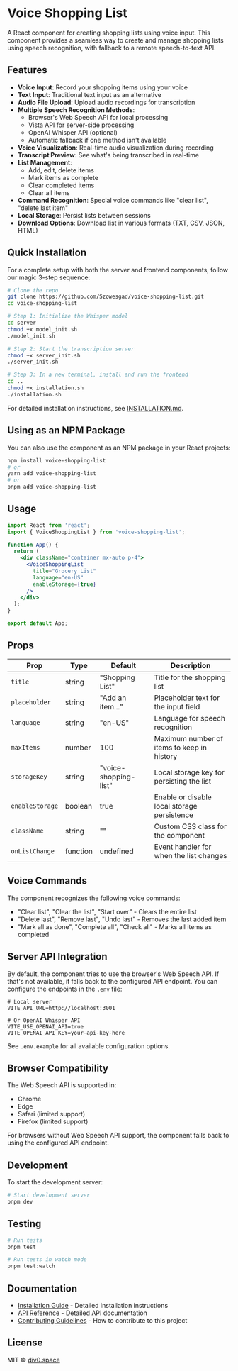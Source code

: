 # Voice Shopping List

A React component for creating shopping lists using voice input. This component provides a seamless way to create and manage shopping lists using speech recognition, with fallback to a remote speech-to-text API.

## Features

- **Voice Input**: Record your shopping items using your voice
- **Text Input**: Traditional text input as an alternative
- **Audio File Upload**: Upload audio recordings for transcription
- **Multiple Speech Recognition Methods**:
  - Browser's Web Speech API for local processing
  - Vista API for server-side processing
  - OpenAI Whisper API (optional)
  - Automatic fallback if one method isn't available
- **Voice Visualization**: Real-time audio visualization during recording
- **Transcript Preview**: See what's being transcribed in real-time
- **List Management**:
  - Add, edit, delete items
  - Mark items as complete
  - Clear completed items
  - Clear all items
- **Command Recognition**: Special voice commands like "clear list", "delete last item"
- **Local Storage**: Persist lists between sessions
- **Download Options**: Download list in various formats (TXT, CSV, JSON, HTML)

## Quick Installation

For a complete setup with both the server and frontend components, follow our magic 3-step sequence:

```bash
# Clone the repo
git clone https://github.com/Szowesgad/voice-shopping-list.git
cd voice-shopping-list

# Step 1: Initialize the Whisper model
cd server
chmod +x model_init.sh
./model_init.sh

# Step 2: Start the transcription server
chmod +x server_init.sh
./server_init.sh

# Step 3: In a new terminal, install and run the frontend
cd ..
chmod +x installation.sh
./installation.sh
```

For detailed installation instructions, see [INSTALLATION.md](INSTALLATION.md).

## Using as an NPM Package

You can also use the component as an NPM package in your React projects:

```bash
npm install voice-shopping-list
# or
yarn add voice-shopping-list
# or
pnpm add voice-shopping-list
```

## Usage

```jsx
import React from 'react';
import { VoiceShoppingList } from 'voice-shopping-list';

function App() {
  return (
    <div className="container mx-auto p-4">
      <VoiceShoppingList 
        title="Grocery List"
        language="en-US"
        enableStorage={true}
      />
    </div>
  );
}

export default App;
```

## Props

| Prop | Type | Default | Description |
|------|------|---------|-------------|
| `title` | string | "Shopping List" | Title for the shopping list |
| `placeholder` | string | "Add an item..." | Placeholder text for the input field |
| `language` | string | "en-US" | Language for speech recognition |
| `maxItems` | number | 100 | Maximum number of items to keep in history |
| `storageKey` | string | "voice-shopping-list" | Local storage key for persisting the list |
| `enableStorage` | boolean | true | Enable or disable local storage persistence |
| `className` | string | "" | Custom CSS class for the component |
| `onListChange` | function | undefined | Event handler for when the list changes |

## Voice Commands

The component recognizes the following voice commands:

- "Clear list", "Clear the list", "Start over" - Clears the entire list
- "Delete last", "Remove last", "Undo last" - Removes the last added item
- "Mark all as done", "Complete all", "Check all" - Marks all items as completed

## Server API Integration

By default, the component tries to use the browser's Web Speech API. If that's not available, it falls back to the configured API endpoint. You can configure the endpoints in the `.env` file:

```
# Local server
VITE_API_URL=http://localhost:3001

# Or OpenAI Whisper API
VITE_USE_OPENAI_API=true
VITE_OPENAI_API_KEY=your-api-key-here
```

See `.env.example` for all available configuration options.

## Browser Compatibility

The Web Speech API is supported in:
- Chrome
- Edge
- Safari (limited support)
- Firefox (limited support)

For browsers without Web Speech API support, the component falls back to using the configured API endpoint.

## Development

To start the development server:

```bash
# Start development server
pnpm dev
```

## Testing

```bash
# Run tests
pnpm test

# Run tests in watch mode
pnpm test:watch
```

## Documentation

- [Installation Guide](INSTALLATION.md) - Detailed installation instructions
- [API Reference](docs/API.md) - Detailed API documentation
- [Contributing Guidelines](CONTRIBUTING.md) - How to contribute to this project

## License

MIT © [div0.space](https://github.com/Szowesgad)
